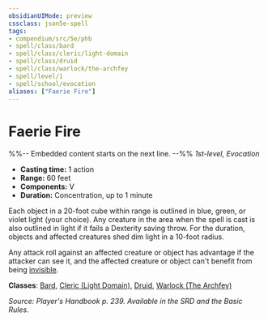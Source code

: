 ```yaml
---
obsidianUIMode: preview
cssclass: json5e-spell
tags:
- compendium/src/5e/phb
- spell/class/bard
- spell/class/cleric/light-domain
- spell/class/druid
- spell/class/warlock/the-archfey
- spell/level/1
- spell/school/evocation
aliases: ["Faerie Fire"]
---
```

# Faerie Fire
%%-- Embedded content starts on the next line. --%%
*1st-level, Evocation*  

- **Casting time:** 1 action
- **Range:** 60 feet
- **Components:** V
- **Duration:** Concentration, up to 1 minute

Each object in a 20-foot cube within range is outlined in blue, green, or violet light (your choice). Any creature in the area when the spell is cast is also outlined in light if it fails a Dexterity saving throw. For the duration, objects and affected creatures shed dim light in a 10-foot radius.

Any attack roll against an affected creature or object has advantage if the attacker can see it, and the affected creature or object can't benefit from being [invisible](/compendium/rules/conditions.md#invisible).

**Classes**: [Bard](/compendium/classes/bard.md), [Cleric (Light Domain)](/compendium/classes/cleric-light-domain.md), [Druid](/compendium/classes/druid.md), [Warlock (The Archfey)](/compendium/classes/warlock-the-archfey.md)

*Source: Player's Handbook p. 239. Available in the SRD and the Basic Rules.*